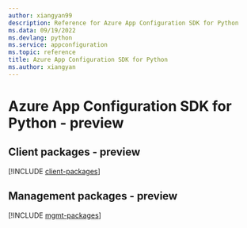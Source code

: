 ```yaml
---
author: xiangyan99
description: Reference for Azure App Configuration SDK for Python
ms.data: 09/19/2022
ms.devlang: python
ms.service: appconfiguration
ms.topic: reference
title: Azure App Configuration SDK for Python
ms.author: xiangyan
---
```

# Azure App Configuration SDK for Python - preview

## Client packages - preview
[!INCLUDE [client-packages](app-configuration-client-index.md)]
## Management packages - preview
[!INCLUDE [mgmt-packages](app-configuration-mgmt-index.md)]